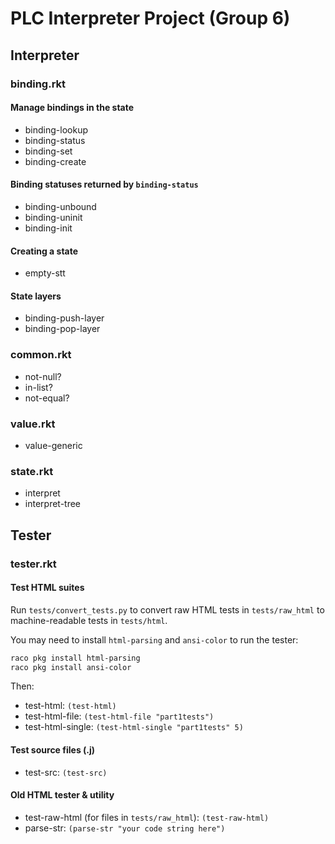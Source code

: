 # PLC Interpreter Project (Group 6)

## Interpreter
### binding.rkt
#### Manage bindings in the state
 - binding-lookup
 - binding-status
 - binding-set
 - binding-create

#### Binding statuses returned by `binding-status`
 - binding-unbound
 - binding-uninit
 - binding-init

#### Creating a state
 - empty-stt

#### State layers
 - binding-push-layer
 - binding-pop-layer

### common.rkt
 - not-null?
 - in-list?
 - not-equal?

### value.rkt
 - value-generic

### state.rkt
 - interpret
 - interpret-tree

## Tester
### tester.rkt
#### Test HTML suites
Run `tests/convert_tests.py` to convert raw HTML tests in `tests/raw_html` to
machine-readable tests in `tests/html`.

You may need to install `html-parsing` and `ansi-color` to run the tester:

```bash
raco pkg install html-parsing
raco pkg install ansi-color
```

Then:
 - test-html: `(test-html)`
 - test-html-file: `(test-html-file "part1tests")`
 - test-html-single: `(test-html-single "part1tests" 5)`

#### Test source files (.j)
 - test-src: `(test-src)`

#### Old HTML tester & utility
 - test-raw-html (for files in `tests/raw_html`): `(test-raw-html)`
 - parse-str: `(parse-str "your code string here")`
